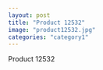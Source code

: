 ```yaml
---
layout: post
title: "Product 12532"
image: "product12532.jpg"
categories: "category1"
---
```

Product 12532

